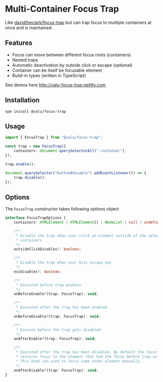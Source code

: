 # Multi-Container Focus Trap

Like [davidtheclark/focus-trap][] but can trap focus to multiple containers
at once and is maintained.

[davidtheclark/focus-trap]: https://github.com/davidtheclark/focus-trap

## Features

-   Focus can move between different focus roots (containers)
-   Nested traps
-   Automatic deactivation by outside click or escape (optional)
-   Container can be itself be focusable element
-   Build-in types (written in TypeScript)

See demos here <http://valu-focus-trap.netlify.com>

## Installation

    npm install @valu/focus-trap

## Usage

```ts
import { FocusTrap } from "@valu/focus-trap";

const trap = new FocusTrap({
    containers: document.querySelectorAll(".container"),
});

trap.enable();

document.querySelector("button#disable").addEventListener(() => {
    trap.disable();
});
```

## Options

The `FocusTrap` constructor takes following options object

```ts
interface FocusTrapOptions {
    containers: HTMLElement | HTMLElement[] | NodeList | null | undefined;

    /**
     * Disable the trap when user click an element outside of the selected
     * containers
     */
    outsideClickDisables?: boolean;

    /**
     * Disable the trap when user hits escape key
     */
    escDisables?: boolean;

    /**
     * Executed before trap enables
     */
    onBeforeEnable?(trap: FocusTrap): void;

    /**
     * Executed after the trap has been enabled
     */
    onBeforeDisable?(trap: FocusTrap): void;

    /**
     * Execute before the trap gets disabled
     */
    onAfterEnable?(trap: FocusTrap): void;

    /**
     * Executed after the trap has been disabled. By default the focus trap
     * restores focus to the element that had the focus before trap activation.
     * This hook can used to focus some other element manually.
     */
    onAfterDisable?(trap: FocusTrap): void;
}
```
